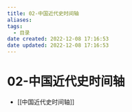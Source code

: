 ```yaml
---
title: 02-中国近代史时间轴
aliases:
tags:
  - 目录
date created: 2022-12-08 17:16:53
date updated: 2022-12-08 17:16:53
---
```


# 02-中国近代史时间轴

- [[中国近代史时间轴]]

